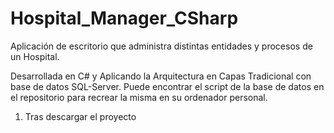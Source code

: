 # Hospital_Manager_CSharp
Aplicación de escritorio que administra distintas entidades y procesos de un Hospital.

Desarrollada en C# y Aplicando la Arquitectura en Capas Tradicional con base de datos SQL-Server.
Puede encontrar el script de la base de datos en el repositorio para recrear la misma en su ordenador personal.

1. Tras descargar el proyecto 
